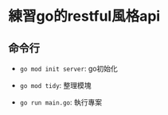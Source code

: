 # 練習go的restful風格api

## 命令行

- `go mod init server`: go初始化

- `go mod tidy`: 整理模塊

- `go run main.go`: 執行專案